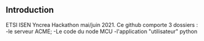 




## Introduction

ETSI ISEN Yncrea Hackathon mai/juin 2021.
Ce github comporte 3 dossiers  : 
-le serveur ACME;
-Le code du node MCU
-l'application "utilisateur" python

